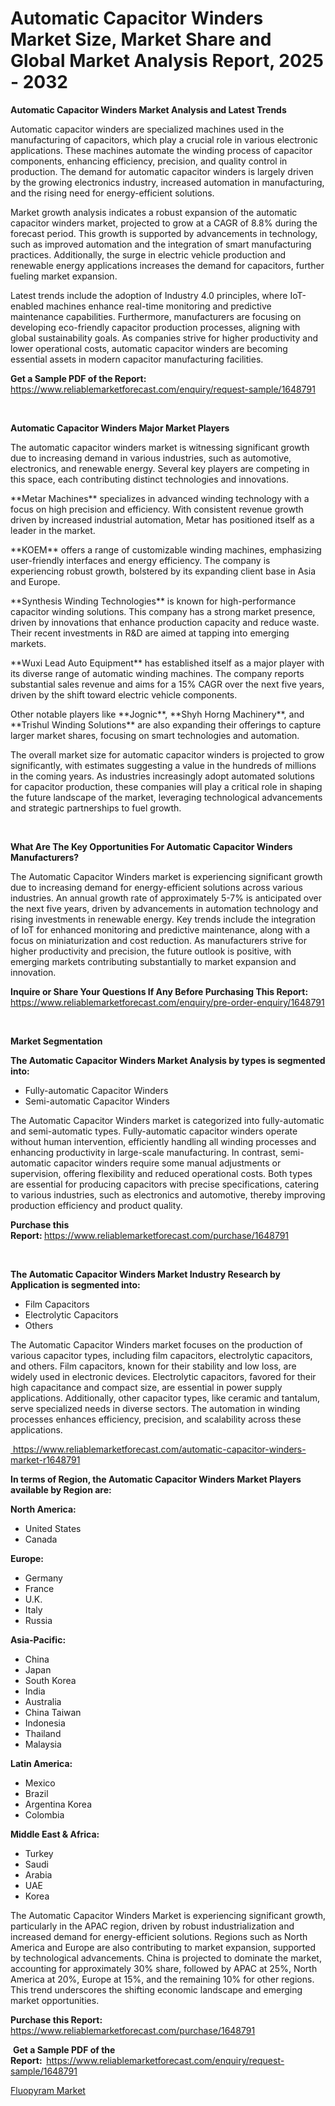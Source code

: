 <p><h1>Automatic Capacitor Winders Market Size, Market Share and Global Market Analysis Report, 2025 - 2032</h1></p><p><strong>Automatic Capacitor Winders Market Analysis and Latest Trends</strong></p>
<p><p>Automatic capacitor winders are specialized machines used in the manufacturing of capacitors, which play a crucial role in various electronic applications. These machines automate the winding process of capacitor components, enhancing efficiency, precision, and quality control in production. The demand for automatic capacitor winders is largely driven by the growing electronics industry, increased automation in manufacturing, and the rising need for energy-efficient solutions.</p><p>Market growth analysis indicates a robust expansion of the automatic capacitor winders market, projected to grow at a CAGR of 8.8% during the forecast period. This growth is supported by advancements in technology, such as improved automation and the integration of smart manufacturing practices. Additionally, the surge in electric vehicle production and renewable energy applications increases the demand for capacitors, further fueling market expansion.</p><p>Latest trends include the adoption of Industry 4.0 principles, where IoT-enabled machines enhance real-time monitoring and predictive maintenance capabilities. Furthermore, manufacturers are focusing on developing eco-friendly capacitor production processes, aligning with global sustainability goals. As companies strive for higher productivity and lower operational costs, automatic capacitor winders are becoming essential assets in modern capacitor manufacturing facilities.</p></p>
<p><strong>Get a Sample PDF of the Report:&nbsp;</strong> <a href="https://www.reliablemarketforecast.com/enquiry/request-sample/1648791?utm_campaign=1110&utm_medium=2&utm_source=Github&utm_content=ia&utm_term=15022025&utm_id=automatic-capacitor-winders">https://www.reliablemarketforecast.com/enquiry/request-sample/1648791</a></p>
<p>&nbsp;</p>
<p><strong>Automatic Capacitor Winders Major Market Players</strong></p>
<p><p>The automatic capacitor winders market is witnessing significant growth due to increasing demand in various industries, such as automotive, electronics, and renewable energy. Several key players are competing in this space, each contributing distinct technologies and innovations.</p><p>**Metar Machines** specializes in advanced winding technology with a focus on high precision and efficiency. With consistent revenue growth driven by increased industrial automation, Metar has positioned itself as a leader in the market.</p><p>**KOEM** offers a range of customizable winding machines, emphasizing user-friendly interfaces and energy efficiency. The company is experiencing robust growth, bolstered by its expanding client base in Asia and Europe.</p><p>**Synthesis Winding Technologies** is known for high-performance capacitor winding solutions. This company has a strong market presence, driven by innovations that enhance production capacity and reduce waste. Their recent investments in R&D are aimed at tapping into emerging markets.</p><p>**Wuxi Lead Auto Equipment** has established itself as a major player with its diverse range of automatic winding machines. The company reports substantial sales revenue and aims for a 15% CAGR over the next five years, driven by the shift toward electric vehicle components.</p><p>Other notable players like **Jognic**, **Shyh Horng Machinery**, and **Trishul Winding Solutions** are also expanding their offerings to capture larger market shares, focusing on smart technologies and automation.</p><p>The overall market size for automatic capacitor winders is projected to grow significantly, with estimates suggesting a value in the hundreds of millions in the coming years. As industries increasingly adopt automated solutions for capacitor production, these companies will play a critical role in shaping the future landscape of the market, leveraging technological advancements and strategic partnerships to fuel growth.</p></p>
<p>&nbsp;</p>
<p><strong>What Are The Key Opportunities For Automatic Capacitor Winders Manufacturers?</strong></p>
<p><p>The Automatic Capacitor Winders market is experiencing significant growth due to increasing demand for energy-efficient solutions across various industries. An annual growth rate of approximately 5-7% is anticipated over the next five years, driven by advancements in automation technology and rising investments in renewable energy. Key trends include the integration of IoT for enhanced monitoring and predictive maintenance, along with a focus on miniaturization and cost reduction. As manufacturers strive for higher productivity and precision, the future outlook is positive, with emerging markets contributing substantially to market expansion and innovation.</p></p>
<p><strong>Inquire or Share Your Questions If Any Before Purchasing This Report:</strong> <a href="https://www.reliablemarketforecast.com/enquiry/pre-order-enquiry/1648791?utm_campaign=1110&utm_medium=2&utm_source=Github&utm_content=ia&utm_term=15022025&utm_id=automatic-capacitor-winders">https://www.reliablemarketforecast.com/enquiry/pre-order-enquiry/1648791</a></p>
<p>&nbsp;</p>
<p><strong>Market Segmentation</strong></p>
<p><strong>The Automatic Capacitor Winders Market Analysis by types is segmented into:</strong></p>
<p><ul><li>Fully-automatic Capacitor Winders</li><li>Semi-automatic Capacitor Winders</li></ul></p>
<p><p>The Automatic Capacitor Winders market is categorized into fully-automatic and semi-automatic types. Fully-automatic capacitor winders operate without human intervention, efficiently handling all winding processes and enhancing productivity in large-scale manufacturing. In contrast, semi-automatic capacitor winders require some manual adjustments or supervision, offering flexibility and reduced operational costs. Both types are essential for producing capacitors with precise specifications, catering to various industries, such as electronics and automotive, thereby improving production efficiency and product quality.</p></p>
<p><strong>Purchase this Report:&nbsp;</strong><a href="https://www.reliablemarketforecast.com/purchase/1648791?utm_campaign=1110&utm_medium=2&utm_source=Github&utm_content=ia&utm_term=15022025&utm_id=automatic-capacitor-winders">https://www.reliablemarketforecast.com/purchase/1648791</a></p>
<p>&nbsp;</p>
<p><strong>The Automatic Capacitor Winders Market Industry Research by Application is segmented into:</strong></p>
<p><ul><li>Film Capacitors</li><li>Electrolytic Capacitors</li><li>Others</li></ul></p>
<p><p>The Automatic Capacitor Winders market focuses on the production of various capacitor types, including film capacitors, electrolytic capacitors, and others. Film capacitors, known for their stability and low loss, are widely used in electronic devices. Electrolytic capacitors, favored for their high capacitance and compact size, are essential in power supply applications. Additionally, other capacitor types, like ceramic and tantalum, serve specialized needs in diverse sectors. The automation in winding processes enhances efficiency, precision, and scalability across these applications.</p></p>
<p><a href="https://www.reliablemarketforecast.com/automatic-capacitor-winders-market-r1648791?utm_campaign=1110&utm_medium=2&utm_source=Github&utm_content=ia&utm_term=15022025&utm_id=automatic-capacitor-winders">&nbsp;https://www.reliablemarketforecast.com/automatic-capacitor-winders-market-r1648791</a></p>
<p><strong>In terms of Region, the Automatic Capacitor Winders Market Players available by Region are:</strong></p>
<p>
    <p> <strong> North America: </strong>
        <ul>
            <li>United States</li>
            <li>Canada</li>
        </ul>
        </p> 
    <p> <strong> Europe: </strong>
        <ul>
            <li>Germany</li>
            <li>France</li>
            <li>U.K.</li>
            <li>Italy</li>
            <li>Russia</li>
        </ul>
        </p> 
    <p> <strong> Asia-Pacific: </strong>
        <ul>
            <li>China</li>
            <li>Japan</li>
            <li>South Korea</li>
            <li>India</li>
            <li>Australia</li>
            <li>China Taiwan</li>
            <li>Indonesia</li>
            <li>Thailand</li>
            <li>Malaysia</li>
        </ul>
        </p> 
    <p> <strong> Latin America: </strong>
        <ul>
            <li>Mexico</li>
            <li>Brazil</li>
            <li>Argentina Korea</li>
            <li>Colombia</li>
        </ul>
        </p> 
    <p> <strong> Middle East & Africa: </strong>
        <ul>
            <li>Turkey</li>
            <li>Saudi</li>
            <li>Arabia</li>
            <li>UAE</li>
            <li>Korea</li>
        </ul>
    </p>
    </p>
<p><p>The Automatic Capacitor Winders Market is experiencing significant growth, particularly in the APAC region, driven by robust industrialization and increased demand for energy-efficient solutions. Regions such as North America and Europe are also contributing to market expansion, supported by technological advancements. China is projected to dominate the market, accounting for approximately 30% share, followed by APAC at 25%, North America at 20%, Europe at 15%, and the remaining 10% for other regions. This trend underscores the shifting economic landscape and emerging market opportunities.</p></p>
<p><strong>Purchase this Report: </strong><a href="https://www.reliablemarketforecast.com/purchase/1648791?utm_campaign=1110&utm_medium=2&utm_source=Github&utm_content=ia&utm_term=15022025&utm_id=automatic-capacitor-winders">https://www.reliablemarketforecast.com/purchase/1648791</a></p>
<p>&nbsp;<strong>Get a Sample PDF of the Report:&nbsp;&nbsp;</strong><a href="https://www.reliablemarketforecast.com/enquiry/request-sample/1648791?utm_campaign=1110&utm_medium=2&utm_source=Github&utm_content=ia&utm_term=15022025&utm_id=automatic-capacitor-winders">https://www.reliablemarketforecast.com/enquiry/request-sample/1648791</a></p>
<p><strong></strong></p>
<p><p><a href="https://github.com/WillieWoodard/Market-Research-Report-List-7/blob/main/fluopyram-market.md?utm_campaign=1110&utm_medium=2&utm_source=Github&utm_content=ia&utm_term=15022025&utm_id=automatic-capacitor-winders">Fluopyram Market</a></p></p>